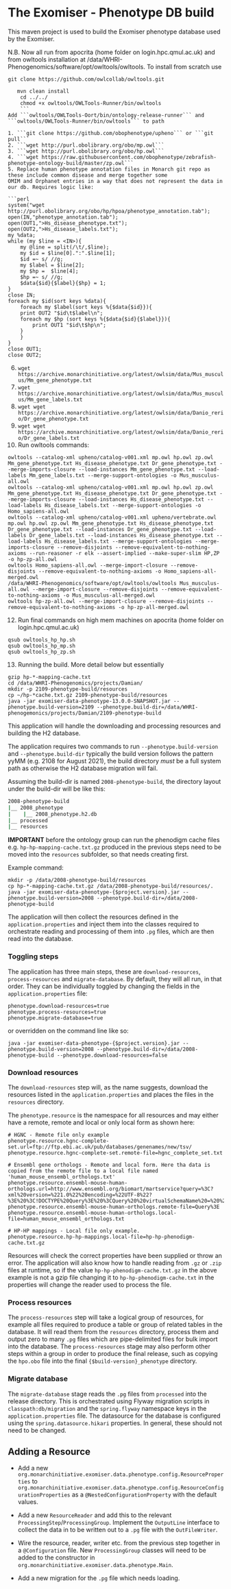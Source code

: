 The Exomiser - Phenotype DB build
===============================================================

This maven project is used to build the Exomiser phenotype database used by the Exomiser. 

N.B. Now all run from apocrita (home folder on login.hpc.qmul.ac.uk) and from owltools installation at /data/WHRI-Phenogenomics/software/opt/owltools/owltools. To install from scratch use 

```git clone https://github.com/owlcollab/owltools.git```
```cd owltools/OWLTools-Parent
   mvn clean install
    cd ../../
    chmod +x owltools/OWLTools-Runner/bin/owltools
    ```
Add ```owltools/OWLTools-Oort/bin/ontology-release-runner``` and ```owltools/OWLTools-Runner/bin/owltools``` to path

1. ```git clone https://github.com/obophenotype/upheno``` or ```git pull```
2. ```wget http://purl.obolibrary.org/obo/mp.owl```
3. ```wget http://purl.obolibrary.org/obo/hp.owl``` 
4. ```wget https://raw.githubusercontent.com/obophenotype/zebrafish-phenotype-ontology-build/master/zp.owl```
5. Replace human phenotype annotation files in Monarch git repo as these include common disease and merge together some 
OMIM and Orphanet entries in a way that does not represent the data in our db. Requires logic like:

```perl
system("wget http://purl.obolibrary.org/obo/hp/hpoa/phenotype_annotation.tab");
open(IN,"phenotype_annotation.tab");
open(OUT1,">Hs_disease_phenotype.txt");
open(OUT2,">Hs_disease_labels.txt");
my %data;
while (my $line = <IN>){
    my @line = split(/\t/,$line);
    my $id = $line[0].":".$line[1];
    $id =~ s/ //g;
    my $label = $line[2];
    my $hp =  $line[4];
    $hp =~ s/ //g;
    $data{$id}{$label}{$hp} = 1;
}
close IN;
foreach my $id(sort keys %data){
    foreach my $label(sort keys %{$data{$id}}){
	print OUT2 "$id\t$label\n";
	foreach my $hp (sort keys %{$data{$id}{$label}}){
	    print OUT1 "$id\t$hp\n";
	}
    }
}
close OUT1;
close OUT2;
```

6. ```wget https://archive.monarchinitiative.org/latest/owlsim/data/Mus_musculus/Mm_gene_phenotype.txt```
7. ```wget https://archive.monarchinitiative.org/latest/owlsim/data/Mus_musculus/Mm_gene_labels.txt```
8. ```wget wget https://archive.monarchinitiative.org/latest/owlsim/data/Danio_rerio/Dr_gene_phenotype.txt```
9. ```wget wget https://archive.monarchinitiative.org/latest/owlsim/data/Danio_rerio/Dr_gene_labels.txt```
10. Run owltools commands:

```
owltools --catalog-xml upheno/catalog-v001.xml mp.owl hp.owl zp.owl Mm_gene_phenotype.txt Hs_disease_phenotype.txt Dr_gene_phenotype.txt --merge-imports-closure --load-instances Mm_gene_phenotype.txt --load-labels Mm_gene_labels.txt --merge-support-ontologies -o Mus_musculus-all.owl
owltools --catalog-xml upheno/catalog-v001.xml mp.owl hp.owl zp.owl Mm_gene_phenotype.txt Hs_disease_phenotype.txt Dr_gene_phenotype.txt --merge-imports-closure --load-instances Hs_disease_phenotype.txt --load-labels Hs_disease_labels.txt --merge-support-ontologies -o Homo_sapiens-all.owl
owltools --catalog-xml upheno/catalog-v001.xml upheno/vertebrate.owl mp.owl hp.owl zp.owl Mm_gene_phenotype.txt Hs_disease_phenotype.txt Dr_gene_phenotype.txt --load-instances Dr_gene_phenotype.txt --load-labels Dr_gene_labels.txt --load-instances Hs_disease_phenotype.txt --load-labels Hs_disease_labels.txt --merge-support-ontologies --merge-imports-closure --remove-disjoints --remove-equivalent-to-nothing-axioms --run-reasoner -r elk --assert-implied --make-super-slim HP,ZP -o hp-zp-all.owl
owltools Homo_sapiens-all.owl --merge-import-closure --remove-disjoints --remove-equivalent-to-nothing-axioms -o Homo_sapiens-all-merged.owl
/data/WHRI-Phenogenomics/software/opt/owltools/owltools Mus_musculus-all.owl --merge-import-closure --remove-disjoints --remove-equivalent-to-nothing-axioms -o Mus_musculus-all-merged.owl
owltools hp-zp-all.owl --merge-import-closure --remove-disjoints --remove-equivalent-to-nothing-axioms -o hp-zp-all-merged.owl
```

12. Run final commands on high mem machines on apocrita (home folder on login.hpc.qmul.ac.uk)

```
qsub owltools_hp_hp.sh
qsub owltools_hp_mp.sh
qsub owltools_hp_zp.sh

```

13. Running the build. More detail below but essentially

```
gzip hp-*-mapping-cache.txt
cd /data/WHRI-Phenogenomics/projects/Damian/
mkdir -p 2109-phenotype-build/resources
cp ~/hp-*cache.txt.gz 2109-phenotype-build/resources
java -jar exomiser-data-phenotype-13.0.0-SNAPSHOT.jar --phenotype.build-version=2109 --phenotype.build-dir=/data/WHRI-phenogemonics/projects/Damian/2109-phenotype-build
```


This application will handle the downloading and processing resources and building the H2 database.

The application requires two commands to run `--phenotype.build-version` and `--phenotype.build-dir`
typically the build version follows the pattern yyMM (e.g. 2108 for August 2021), the build directory *must* be a full 
system path as otherwise the H2 database migration will fail.

Assuming the build-dir is named `2008-phenotype-build`, the directory layout under the build-dir will be like this:

```bash
2008-phenotype-build
|__ 2008_phenotype
|    |__ 2008_phenotype.h2.db
|__ processed
|__ resources
```

**IMPORTANT** before the ontology group can run the phenodigm cache files e.g. `hp-hp-mapping-cache.txt.gz` produced in 
the previous steps need to be moved into the `resources` subfolder, so that needs creating first.

Example command:
```shell script
mkdir -p /data/2008-phenotype-build/resources
cp hp-*-mapping-cache.txt.gz /data/2008-phenotype-build/resources/.
java -jar exomiser-data-phenotype-{$project.version}.jar --phenotype.build-version=2008 --phenotype.build-dir=/data/2008-phenotype-build
``` 

The application will then collect the resources defined in the `application.properties` and inject them into the classes 
required to orchestrate reading and processing of them into `.pg` files, which are then read into the database.
 
### Toggling steps
The application has three main steps, these are `download-resources`, `process-resources` and `migrate-database`. By 
default, they will all run, in that order. They can be individually toggled by changing the fields in the `application.properties` 
file:
 
 ```properties
phenotype.download-resources=true
phenotype.process-resources=true
phenotype.migrate-database=true
```
 
or overridden on the command line like so:
 
 ```shell script
java -jar exomiser-data-phenotype-{$project.version}.jar --phenotype.build-version=2008 --phenotype.build-dir=/data/2008-phenotype-build --phenotype.download-resources=false
```
 
### Download resources
The `download-resources` step will, as the name suggests, download the resources listed in the `application.properties` 
and places the files in the `resources` directory. 

The `phenotype.resource` is the namespace for all resources and may either have a remote, remote and local or only
 local form as shown here:

```properties
# HGNC - Remote file only example
phenotype.resource.hgnc-complete-set.url=ftp://ftp.ebi.ac.uk/pub/databases/genenames/new/tsv/
phenotype.resource.hgnc-complete-set.remote-file=hgnc_complete_set.txt

# Ensembl gene orthologs - Remote and local form. Here tha data is copied from the remote file to a local file named 'human_mouse_ensembl_orthologs.txt' 
phenotype.resource.ensembl-mouse-human-orthologs.url=http://www.ensembl.org/biomart/martservice?query=%3C?xml%20version=%221.0%22%20encoding=%22UTF-8%22?%3E%20%3C!DOCTYPE%20Query%3E%20%3CQuery%20%20virtualSchemaName%20=%20%22default%22%20formatter%20=%20%22TSV%22%20header%20=%20%220%22%20uniqueRows%20=%20%220%22%20count%20=%20%22%22%20datasetConfigVersion%20=%20%220.6%22%20%3E%20%20%3CDataset%20name%20=%20%22hsapiens_gene_ensembl%22%20interface%20=%20%22default%22%20%3E%20%3CAttribute%20name%20=%20%22entrezgene_id%22%20/%3E%20%3CAttribute%20name%20=%20%22hgnc_symbol%22%20/%3E%20%3C/Dataset%3E%20%3CDataset%20name%20=%20%22mmusculus_gene_ensembl%22%20interface%20=%20%22default%22%20%3E%20%3CAttribute%20name%20=%20%22mgi_id%22%20/%3E%20%3CAttribute%20name%20=%20%22mgi_symbol%22%20/%3E%20%3C/Dataset%3E%20%3C/
phenotype.resource.ensembl-mouse-human-orthologs.remote-file=Query%3E
phenotype.resource.ensembl-mouse-human-orthologs.local-file=human_mouse_ensembl_orthologs.txt

# HP-HP mappings - Local file only example.
phenotype.resource.hp-hp-mappings.local-file=hp-hp-phenodigm-cache.txt.gz
```  

Resources will check the correct properties have been supplied or throw an error. The application will also know how to 
handle reading from `.gz` or `.zip` files at runtime, so if the value `hp-hp-phenodigm-cache.txt.gz` in the above example
is not a gzip file changing it to `hp-hp-phenodigm-cache.txt` in the properties will change the reader used to process 
the file.

### Process resources
The `process-resources` step will take a logical group of resources, for example all files required to produce a table 
or group of related tables in the database. It will read them from the `resources` directory, process them and output 
zero to many `.pg` files which are pipe-delimited files for bulk import into the database. The `process-resources` stage 
may also perform other steps within a group in order to produce the final release, such as copying the `hpo.obo` file 
into the final `{$build-version}_phenotype` directory.
 
### Migrate database
The `migrate-database` stage reads the `.pg` files from `processed` into the release directory. This is orchestrated 
using Flyway migration scripts in `classpath:db/migration` and the `spring.flyway` namespace keys in the `application.properties` 
file. The datasource for the database is configured using the `spring.datasource.hikari` properties. In general, these 
should not need to be changed.

## Adding a Resource

* Add a new `org.monarchinitiative.exomiser.data.phenotype.config.ResourceProperties` to `org.monarchinitiative.exomiser.data.phenotype.config.ResourceConfigurationProperties` as a `@NestedConfigurationProperty` 
with the default values.

* Add a new `ResourceReader` and add this to the relevant `ProcessingStep`/`ProcessingGroup`. Implement the `OutputLine` interface 
to collect the data in to be written out to a `.pg` file with the `OutFileWriter`.

* Wire the resource, reader, writer etc. from the previous step together in a `@Configuration` file. New `ProcessingGroup`
 classes will need to be added to the constructor in `org.monarchinitiative.exomiser.data.phenotype.Main`.

* Add a new migration for the `.pg` file which needs loading.

